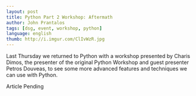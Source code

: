 ```yaml
---
layout: post
title: Python Part 2 Workshop: Aftermath
author: John Prantalos
tags: [dsg, event, workshop, python]
language: english
thumb: http://i.imgur.com/ClIvWzR.jpg
---
```

Last Thursday we returned to Python with a workshop presented by Charis Dimos,
the presenter of the original Python Workshop and guest presenter Petros
Douveas, to see some more advanced features and techniques we can use with
Python.

Article Pending
